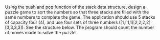 Using the push and pop function of the stack data structure, design a puzzle game to sort the numbers so that three stacks are filled with the same numbers to complete the game. The application should use 5 stacks of capacity four (4), and use four sets of three numbers ([1,1,1,1][2,2,2,2][3,3,3,3]). See the structure below. The program should count the number of moves made to solve the puzzle.
